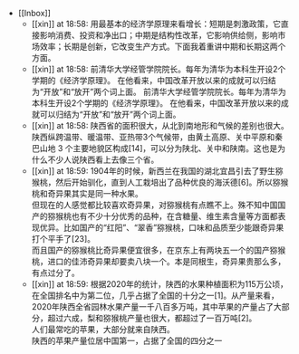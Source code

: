 - [[Inbox]]
    - [[xin]] at 18:58: 用最基本的经济学原理来看增长：短期是刺激政策，它直接影响消费、投资和净出口；中期是结构性改革，它影响供给侧，影响市场效率；长期是创新，它改变生产方式。下面我着重讲中期和长期这两个方面。
    - [[xin]] at 18:58: 前清华大学经管学院院长。每年为清华为本科生开设2个学期的《经济学原理》。
在他看来，中国改革开放以来的成就可以归结为“开放”和“放开”两个词上面。
前清华大学经管学院院长。每年为清华为本科生开设2个学期的《经济学原理》。
在他看来，中国改革开放以来的成就可以归结为“开放”和“放开”两个词上面。
    - [[xin]] at 18:58: 陕西省的面积很大，从北到南地形和气候的差别也很大。陕西纵跨温带、暖温带、亚热带3个气候带，由黄土高原、关中平原和秦巴山地 3 个主要地貌区构成[14]，可以分为陕北、关中和陕南。这也是为什么不少人说陕西看上去像三个省。
    - [[xin]] at 18:59: 1904年的时候，新西兰在我国的湖北宜昌引去了野生猕猴桃，然后开始驯化，直到人工栽培出了品种优良的海沃德[6]。所以猕猴桃和奇异果其实是同一种水果。<br/>但现在的人感觉都比较喜欢奇异果，对猕猴桃有点瞧不上。殊不知中国国产的猕猴桃也有不少十分优秀的品种，在含糖量、维生素含量等方面都表现优异。比如国产的“红阳”、“翠香”猕猴桃，口味和品质至少能跟奇异果打个平手了[23]。<br/>而且国产的猕猴桃比奇异果便宜很多，在京东上有两块五一个的国产猕猴桃，进口的佳沛奇异果却要卖八块一个。本是同根生，奇异果贵那么多，有点过分了。
    - [[xin]] at 18:59: 根据2020年的统计，陕西的水果种植面积为115万公顷，在全国排名中为第二位，几乎占据了全国的十分之一[1]。从产量来看，2020年陕西全省园林水果产量一千八百多万吨，其中苹果的产量占了大部分，超过六成，梨和猕猴桃产量也很大，都超过了一百万吨[2]。<br/>人们最常吃的苹果，大部分就来自陕西。<br/>陕西的苹果产量位居中国第一，占据了全国的四分之一
